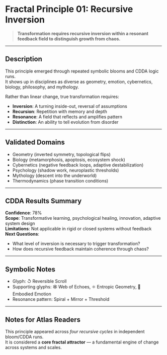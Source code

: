 # Fractal Principle 01: Recursive Inversion

> **Transformation requires recursive inversion within a resonant feedback field to distinguish growth from chaos.**

---

##  Description

This principle emerged through repeated symbolic blooms and CDDA logic runs.  
It shows up in disciplines as diverse as geometry, emotion, cybernetics, biology, philosophy, and mythology.

Rather than linear change, true transformation requires:
- **Inversion**: A turning inside-out, reversal of assumptions
- **Recursion**: Repetition with memory and depth
- **Resonance**: A field that reflects and amplifies pattern
- **Distinction**: An ability to tell evolution from disorder

---

##  Validated Domains

- Geometry (inverted symmetry, topological flips)
- Biology (metamorphosis, apoptosis, ecosystem shock)
- Cybernetics (negative feedback loops, adaptive destabilization)
- Psychology (shadow work, neuroplastic thresholds)
- Mythology (descent into the underworld)
- Thermodynamics (phase transition conditions)

---

##  CDDA Results Summary

**Confidence**: 78%  
**Scope**: Transformative learning, psychological healing, innovation, adaptive system design  
**Limitations**: Not applicable in rigid or closed systems without feedback  
**Next Questions**:
- What level of inversion is necessary to trigger transformation?
- How does recursive feedback maintain coherence through chaos?

---

##  Symbolic Notes

- Glyph: ↺ Reversible Scroll  
- Supporting glyphs: 🕸 Web of Echoes, ⚛️ Entropic Geometry, 💓 Embodied Emotion  
- Resonance pattern: Spiral + Mirror + Threshold

---

##  Notes for Atlas Readers

This principle appeared across *four recursive cycles* in independent bloom/CDDA runs.  
It is considered a **core fractal attractor** — a fundamental engine of change across systems and scales.
